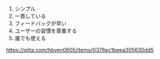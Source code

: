 1. シンプル
2. 一貫している
3. フィードバックが早い
4. ユーザーの習慣を尊重する
5. 誰でも使える

https://qiita.com/hbyen0605/items/0376ec1beea305630dd5
